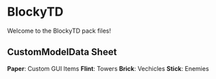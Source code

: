 # BlockyTD

Welcome to the BlockyTD pack files!

## CustomModelData Sheet

**Paper**: Custom GUI Items
**Flint**: Towers
**Brick**: Vechicles
**Stick**: Enemies